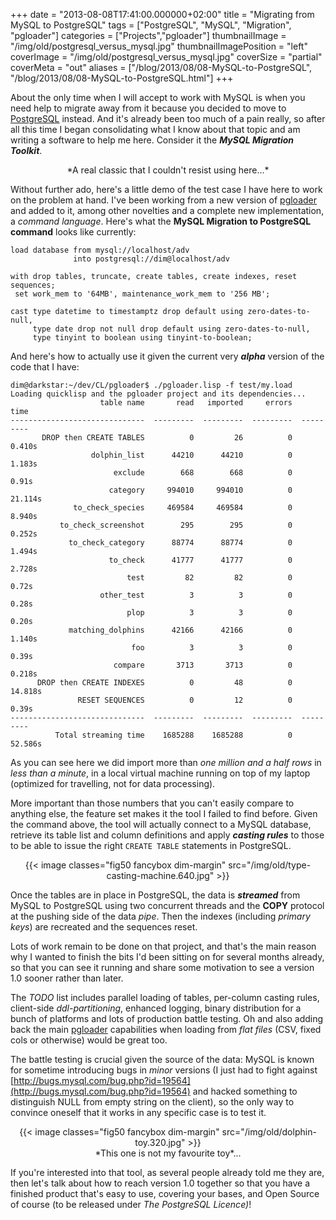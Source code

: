 +++
date = "2013-08-08T17:41:00.000000+02:00"
title = "Migrating from MySQL to PostgreSQL"
tags = ["PostgreSQL", "MySQL", "Migration", "pgloader"]
categories = ["Projects","pgloader"]
thumbnailImage = "/img/old/postgresql_versus_mysql.jpg"
thumbnailImagePosition = "left"
coverImage = "/img/old/postgresql_versus_mysql.jpg"
coverSize = "partial"
coverMeta = "out"
aliases = ["/blog/2013/08/08-MySQL-to-PostgreSQL",
           "/blog/2013/08/08-MySQL-to-PostgreSQL.html"]
+++

About the only time when I will accept to work with MySQL is when you need
help to migrate away from it because you decided to move to 
[PostgreSQL](http://www.postgresql.org/)
instead. And it's already been too much of a pain really, so after all this
time I began consolidating what I know about that topic and am writing a
software to help me here. Consider it the 
***MySQL Migration Toolkit***.

<center>*A real classic that I couldn't resist using here...*</center>

Without further ado, here's a little demo of the test case I have here to
work on the problem at hand. I've been working from a new version of
[pgloader](/pgsql/pgloader.html) and added to it, among other novelties and a complete new
implementation, a 
*command language*. Here's what the 
**MySQL Migration to
PostgreSQL command** looks like currently:

~~~
load database from mysql://localhost/adv
              into postgresql://dim@localhost/adv

with drop tables, truncate, create tables, create indexes, reset sequences;
 set work_mem to '64MB', maintenance_work_mem to '256 MB';

cast type datetime to timestamptz drop default using zero-dates-to-null,
     type date drop not null drop default using zero-dates-to-null,
     type tinyint to boolean using tinyint-to-boolean;
~~~


And here's how to actually use it given the current very 
***alpha*** version of
the code that I have:

~~~
dim@darkstar:~/dev/CL/pgloader$ ./pgloader.lisp -f test/my.load 
Loading quicklisp and the pgloader project and its dependencies...
                    table name       read   imported     errors       time
------------------------------  ---------  ---------  ---------  ---------
       DROP then CREATE TABLES          0         26          0     0.410s
                  dolphin_list      44210      44210          0     1.183s
                       exclude        668        668          0      0.91s
                      category     994010     994010          0    21.114s
              to_check_species     469584     469584          0     8.940s
           to_check_screenshot        295        295          0     0.252s
             to_check_category      88774      88774          0     1.494s
                      to_check      41777      41777          0     2.728s
                          test         82         82          0      0.72s
                    other_test          3          3          0      0.28s
                          plop          3          3          0      0.20s
             matching_dolphins      42166      42166          0     1.140s
                           foo          3          3          0      0.39s
                       compare       3713       3713          0     0.218s
      DROP then CREATE INDEXES          0         48          0    14.818s
               RESET SEQUENCES          0         12          0      0.39s
------------------------------  ---------  ---------  ---------  ---------
          Total streaming time    1685288    1685288          0    52.586s
~~~


As you can see here we did import more than 
*one million and a half rows* in
*less than a minute*, in a local virtual machine running on top of my laptop
(optimized for travelling, not for data processing).

More important than those numbers that you can't easily compare to anything
else, the feature set makes it the tool I failed to find before. Given the
command above, the tool will actually connect to a MySQL database, retrieve
its table list and column definitions and apply 
***casting rules*** to those to be
able to issue the right 
`CREATE TABLE` statements in PostgreSQL.

<center>
{{< image classes="fig50 fancybox dim-margin" src="/img/old/type-casting-machine.640.jpg" >}}
</center>

Once the tables are in place in PostgreSQL, the data is 
***streamed*** from MySQL
to PostgreSQL using two concurrent threads and the 
**COPY** protocol at the
pushing side of the data 
*pipe*. Then the indexes (including 
*primary keys*) are
recreated and the sequences reset.

Lots of work remain to be done on that project, and that's the main reason
why I wanted to finish the bits I'd been sitting on for several months
already, so that you can see it running and share some motivation to see a
version 1.0 sooner rather than later.

The 
*TODO* list includes parallel loading of tables, per-column casting rules,
client-side 
*ddl-partitioning*, enhanced logging, binary distribution for a
bunch of platforms and lots of production battle testing. Oh and also adding
back the main 
[pgloader](/pgsql/pgloader) capabilities when loading from 
*flat files* (CSV, fixed
cols or otherwise) would be great too.

The battle testing is crucial given the source of the data: MySQL is known
for sometime introducing bugs in 
*minor* versions (I just had to fight against
[http://bugs.mysql.com/bug.php?id=19564](http://bugs.mysql.com/bug.php?id=19564) and hacked something to distinguish
NULL from empty string on the client), so the only way to convince oneself
that it works in any specific case is to test it.

<center>
{{< image classes="fig50 fancybox dim-margin" src="/img/old/dolphin-toy.320.jpg" >}}
</center>

<center>*This one is not my favourite toy*...</center>

If you're interested into that tool, as several people already told me they
are, then let's talk about how to reach version 1.0 together so that you
have a finished product that's easy to use, covering your bases, and Open
Source of course (to be released under 
*The PostgreSQL Licence)*!
